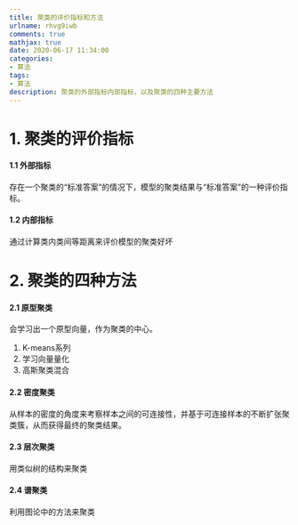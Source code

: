 ```yaml
---
title: 聚类的评价指标和方法
urlname: rhvg9iwb
comments: true
mathjax: true
date: 2020-06-17 11:34:00
categories:
- 算法
tags:
- 算法
description: 聚类的外部指标内部指标，以及聚类的四种主要方法
---
```


# 1. 聚类的评价指标

#### 1.1 外部指标

存在一个聚类的“标准答案”的情况下，模型的聚类结果与“标准答案”的一种评价指标。

#### 1.2 内部指标

通过计算类内类间等距离来评价模型的聚类好坏

# 2. 聚类的四种方法

#### 2.1 原型聚类

会学习出一个原型向量，作为聚类的中心。

1. K-means系列
2. 学习向量量化
3. 高斯聚类混合

#### 2.2 密度聚类

从样本的密度的角度来考察样本之间的可连接性，并基于可连接样本的不断扩张聚类簇，从而获得最终的聚类结果。

#### 2.3 层次聚类

用类似树的结构来聚类

#### 2.4 谱聚类

利用图论中的方法来聚类